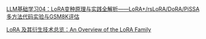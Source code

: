 [LLM基础学习04：LoRA变种原理与实践全解析——LoRA+/rsLoRA/DoRA/PiSSA多方法代码实验与GSM8K评估](https://zhuanlan.zhihu.com/p/24017770766)

[LoRA 及其衍生技术总览：An Overview of the LoRA Family](https://blog.51cto.com/baihai/10265961)
